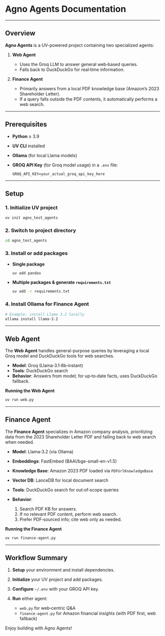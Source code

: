 # Agno Agents Documentation

---

## Overview

**Agno Agents** is a UV-powered project containing two specialized agents:

1. **Web Agent**

   - Uses the Groq LLM to answer general web‐based queries.
   - Falls back to DuckDuckGo for real‑time information.

2. **Finance Agent**

   - Primarily answers from a local PDF knowledge base (Amazon’s 2023 Shareholder Letter).
   - If a query falls outside the PDF contents, it automatically performs a web search.

---

## Prerequisites

- **Python** ≥ 3.9
- **UV CLI** installed
- **Ollama** (for local Llama models)
- **GROQ API Key** (for Groq model usage) in a `.env` file:

  ```dotenv
  GROQ_API_KEY=your_actual_groq_api_key_here
  ```

---

## Setup

### 1. Initialize UV project

```bash
uv init agno_test_agents
```

### 2. Switch to project directory

```bash
cd agno_test_agents
```

### 3. Install or add packages

- **Single package**

  ```bash
  uv add pandas
  ```

- **Multiple packages & generate `requirements.txt`**

  ```bash
  uv add -r requirements.txt
  ```

### 4. Install Ollama for Finance Agent

```bash
# Example: install Llama 3.2 locally
ollama install llama-3.2
```

---

## Web Agent

The **Web Agent** handles general-purpose queries by leveraging a local Groq model and DuckDuckGo tools for web searches.

- **Model**: Groq (Llama‑3.1‑8b‑instant)
- **Tools**: DuckDuckGo search
- **Behavior**: Answers from model; for up‑to‑date facts, uses DuckDuckGo fallback.

**Running the Web Agent**

```bash
uv run web.py
```

---

## Finance Agent

The **Finance Agent** specializes in Amazon company analysis, prioritizing data from the 2023 Shareholder Letter PDF and falling back to web search when needed.

- **Model**: Llama‑3.2 (via Ollama)
- **Embeddings**: FastEmbed (BAAI/bge-small-en-v1.5)
- **Knowledge Base**: Amazon 2023 PDF loaded via `PDFUrlKnowledgeBase`
- **Vector DB**: LanceDB for local document search
- **Tools**: DuckDuckGo search for out‑of‑scope queries
- **Behavior**:

  1. Search PDF KB for answers.
  2. If no relevant PDF content, perform web search.
  3. Prefer PDF‐sourced info; cite web only as needed.

**Running the Finance Agent**

```bash
uv run finance-agent.py
```

---

## Workflow Summary

1. **Setup** your environment and install dependencies.
2. **Initialize** your UV project and add packages.
3. **Configure** `~/.env` with your GROQ API key.
4. **Run** either agent:

   - `web.py` for web‐centric Q\&A
   - `finance-agent.py` for Amazon financial insights (with PDF first, web fallback)

Enjoy building with Agno Agents!

